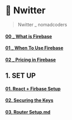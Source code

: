 # 🌳 Nwitter
> Nwitter _ nomadcoders

#### [00 _ What is Firebase](https://github.com/oiosu/Nwitter/blob/master/00_INTRODUCTION/00_What%20is%20Firebase.md)        
#### [01 _ When To Use Firebase](https://github.com/oiosu/Nwitter/blob/master/00_INTRODUCTION/01_When%20To%20Use%20Firebase.md)
#### [02 _ Pricing in Firebase](https://github.com/oiosu/Nwitter/blob/master/00_INTRODUCTION/02_Pricing%20in%20Firebase.md)

## 1. SET UP 
#### [01. React + Firbase Setup](https://github.com/oiosu/Nwitter/blob/master/01_SETUP/01_React%20%2B%20Firebase%20Setup.md)
#### [02. Securing the Keys](https://github.com/oiosu/Nwitter/blob/master/01_SETUP/02_Securing%20the%20Keys.md)
#### [03, Router Setup.md](https://github.com/oiosu/Nwitter/blob/master/01_SETUP/03_Router%20Setup.md)
